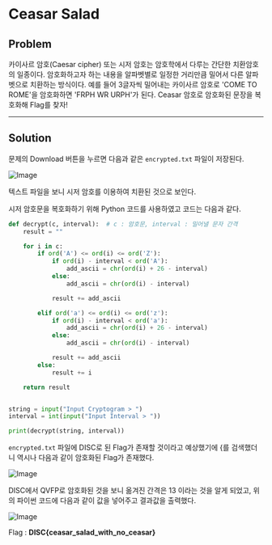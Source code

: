 # Ceasar Salad

## Problem

카이사르 암호(Caesar cipher) 또는 시저 암호는 암호학에서 다루는 간단한 치환암호의 일종이다. 암호화하고자 하는 내용을 알파벳별로 일정한 거리만큼 밀어서 다른 알파벳으로 치환하는 방식이다. 
예를 들어 3글자씩 밀어내는 카이사르 암호로 'COME TO ROME'을 암호화하면 'FRPH WR URPH'가 된다. 
Ceasar 암호로 암호화된 문장을 복호화해 Flag를 찾자!

***

## Solution

문제의 Download 버튼을 누르면 다음과 같은 `encrypted.txt` 파일이 저장된다.

![Image](Image_Link.PNG)

텍스트 파일을 보니 시저 암호를 이용하여 치환된 것으로 보인다.

시저 암호문을 복호화하기 위해 Python 코드를 사용하였고 코드는 다음과 같다.

```python
def decrypt(c, interval):  # c : 암호문, interval : 밀어낼 문자 간격
    result = ""

    for i in c:
        if ord('A') <= ord(i) <= ord('Z'):
            if ord(i) - interval < ord('A'):
                add_ascii = chr(ord(i) + 26 - interval)
            else:
                add_ascii = chr(ord(i) - interval)

            result += add_ascii

        elif ord('a') <= ord(i) <= ord('z'):
            if ord(i) - interval < ord('a'):
                add_ascii = chr(ord(i) + 26 - interval)
            else:
                add_ascii = chr(ord(i) - interval)

            result += add_ascii
        else:
            result += i

    return result


string = input("Input Cryptogram > ")
interval = int(input("Input Interval > "))

print(decrypt(string, interval))
```

`encrypted.txt` 파일에 DISC로 된 Flag가 존재할 것이라고 예상했기에 {를 검색했더니 역시나 다음과 같이 암호화된 Flag가 존재했다.

![Image](Image_Link.PNG)

DISC에서 QVFP로 암호화된 것을 보니 옮겨진 간격은 13 이라는 것을 알게 되었고, 위의 파이썬 코드에 다음과 같이 값을 넣어주고 결과값을 출력했다.

![Image](Image_Link.PNG)

Flag : **DISC{ceasar_salad_with_no_ceasar}**